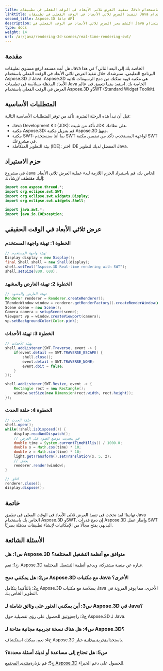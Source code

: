 ```yaml
---
title: تنفيذ العرض ثلاثي الأبعاد في الوقت الفعلي في تطبيقات Java باستخدام SWT
linktitle: تنفيذ العرض ثلاثي الأبعاد في الوقت الفعلي في تطبيقات Java باستخدام SWT
second_title: Aspose.3D جافا API
description: اكتشف سحر العرض ثلاثي الأبعاد في الوقت الفعلي في Java باستخدام Aspose.3D. قم بإنشاء تطبيقات مذهلة بصريًا دون عناء.
type: docs
weight: 14
url: /ar/java/rendering-3d-scenes/real-time-rendering-swt/
---
```

## مقدمة

هل أنت مستعد لرفع مستوى تطبيقات Java الخاصة بك إلى البعد التالي؟ في هذا البرنامج التعليمي، سنرشدك خلال تنفيذ العرض ثلاثي الأبعاد في الوقت الفعلي باستخدام Aspose.3D لـ Java. Aspose.3D هي مكتبة قوية تمكنك من دمج الرسومات ثلاثية الأبعاد المذهلة بسلاسة في تطبيقات Java الخاصة بك. استعد بينما نتعمق في عالم العرض في الوقت الفعلي باستخدام Aspose.3D وSWT (Standard Widget Toolkit).

## المتطلبات الأساسية

قبل أن نبدأ هذه الرحلة المثيرة، تأكد من توفر المتطلبات الأساسية التالية:

- Java Development Kit (JDK): تأكد من تثبيت JDK على نظامك.
-  مكتبة Aspose.3D: قم بتنزيل مكتبة Aspose.3D من[هنا](https://releases.aspose.com/3d/java/).
- مكتبة SWT: بما أننا سنستخدم SWT لواجهة المستخدم، تأكد من تضمين مكتبة SWT في مشروعك.
- بيئة التطوير المتكاملة (IDE): اختر IDE المفضل لديك لتطوير Java.

## حزم الاستيراد

في مشروع Java الخاص بك، قم باستيراد الحزم اللازمة لبدء عملية العرض ثلاثي الأبعاد. إليك مقتطف لإرشادك:

```java
import com.aspose.threed.*;
import org.eclipse.swt.SWT;
import org.eclipse.swt.widgets.Display;
import org.eclipse.swt.widgets.Shell;

import java.awt.*;
import java.io.IOException;
```

## عرض ثلاثي الأبعاد في الوقت الحقيقي

### الخطوة 1: تهيئة واجهة المستخدم
```java
// تهيئة واجهة المستخدم
Display display = new Display();
final Shell shell = new Shell(display);
shell.setText("Aspose.3D Real-time rendering with SWT");
shell.setSize(800, 600);
```

### الخطوة 2: تهيئة العارض والمشهد
```java
// تهيئة العارض والمشهد
Renderer renderer = Renderer.createRenderer();
IRenderWindow window = renderer.getRenderFactory().createRenderWindow(new RenderParameters(), WindowHandle.fromWin32(shell.handle));
Scene scene = new Scene();
Camera camera = setupScene(scene);
Viewport vp = window.createViewport(camera);
vp.setBackgroundColor(Color.pink);
```

### الخطوة 3: تهيئة الأحداث
```java
// تهيئة الأحداث
shell.addListener(SWT.Traverse, event -> {
    if(event.detail == SWT.TRAVERSE_ESCAPE) {
        shell.close();
        event.detail = SWT.TRAVERSE_NONE;
        event.doit = false;
    }
});

shell.addListener(SWT.Resize, event -> {
    Rectangle rect = new Rectangle();
    window.setSize(new Dimension(rect.width, rect.height));
});
```

### الخطوة 4: حلقة الحدث
```java
// حلقة الحدث
shell.open();
while(!shell.isDisposed()) {
    display.readAndDispatch();
    // قم بتحديث موضع الضوء قبل العرض
    double time = System.currentTimeMillis() / 1000.0;
    double x = Math.cos(time) * 10;
    double z = Math.sin(time) * 10;
    light.getTransform().setTranslation(x, 5, z);
    // يجعل
    renderer.render(window);
}

// اغلق
renderer.close();
display.dispose();
```

## خاتمة

تهانينا! لقد نجحت في تنفيذ العرض ثلاثي الأبعاد في الوقت الفعلي في تطبيق Java الخاص بك باستخدام Aspose.3D وSWT. إن دمج قدرات Aspose.3D وإطار عمل SWT البديهي يفتح مجالًا من الإمكانيات لإنشاء تطبيقات مذهلة بصريًا.

## الأسئلة الشائعة

### س1: هل Aspose.3D متوافق مع أنظمة التشغيل المختلفة؟

ج1: نعم، Aspose.3D عبارة عن منصة مشتركة، ويدعم أنظمة التشغيل المختلفة.

### س2: هل يمكنني دمج Aspose.3D مع مكتبات Java الأخرى؟

ج2: بالتأكيد! يتكامل Aspose.3D بسلاسة مع مكتبات Java الأخرى، مما يوفر المرونة في التطوير الخاص بك.

### س3: أين يمكنني العثور على وثائق شاملة لـ Aspose.3D في Java؟

 ج3: راجع[توثيق](https://reference.aspose.com/3d/java/) للحصول على رؤى تفصيلية حول Aspose.3D لـ Java.

### س4: هل هناك نسخة تجريبية مجانية متاحة لـ Aspose.3D؟

 ج4: نعم، يمكنك استكشاف Aspose.3D باستخدام[تجربة مجانية](https://releases.aspose.com/) خيار.

### س5: هل تحتاج إلى مساعدة أو لديك أسئلة محددة؟

 ج5: قم بزيارة[منتدى المجتمع Aspose.3D](https://forum.aspose.com/c/3d/18) للحصول على دعم الخبراء.